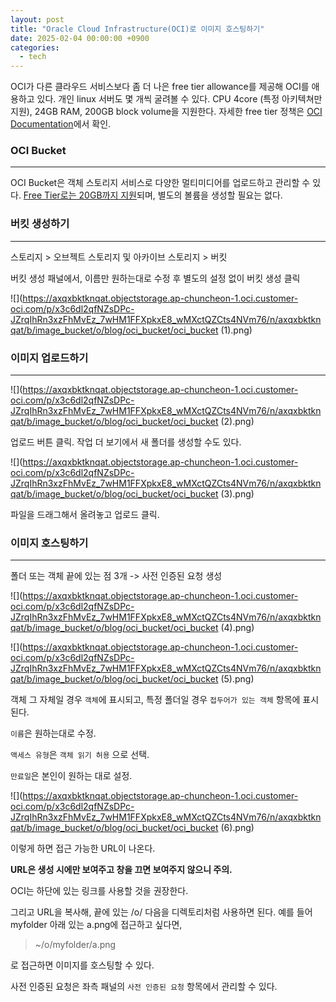 ```yaml
---
layout: post
title: "Oracle Cloud Infrastructure(OCI)로 이미지 호스팅하기"
date: 2025-02-04 00:00:00 +0900
categories:
  - tech
---
```


OCI가 다른 클라우드 서비스보다 좀 더 나은 free tier allowance를 제공해 OCI를 애용하고 있다. 개인 linux 서버도 몇 개씩 굴려볼 수 있다. CPU 4core (특정 아키텍쳐만 지원), 24GB RAM, 200GB block volume을 지원한다. 자세한 free tier 정책은 [OCI Documentation](https://docs.oracle.com/en-us/iaas/Content/FreeTier/freetier_topic-Always_Free_Resources.htm)에서 확인.


### OCI Bucket
---
OCI Bucket은 객체 스토리지 서비스로 다양한 멀티미디어를 업로드하고 관리할 수 있다. [Free Tier로는 20GB까지 지원](https://docs.oracle.com/en-us/iaas/Content/FreeTier/freetier_topic-Always_Free_Resources.htm#objectstorage)되며, 별도의 볼륨을 생성할 필요는 없다.



### 버킷 생성하기
---
스토리지 > 오브젝트 스토리지 및 아카이브 스토리지 > 버킷

버킷 생성 패널에서, 이름만 원하는대로 수정 후 별도의 설정 없이 버킷 생성 클릭

![](https://axqxbktknqat.objectstorage.ap-chuncheon-1.oci.customer-oci.com/p/x3c6dl2qfNZsDPc-JZrqIhRn3xzFhMvEz_7wHM1FFXpkxE8_wMXctQZCts4NVm76/n/axqxbktknqat/b/image_bucket/o/blog/oci_bucket/oci_bucket (1).png)



### 이미지 업로드하기
---
![](https://axqxbktknqat.objectstorage.ap-chuncheon-1.oci.customer-oci.com/p/x3c6dl2qfNZsDPc-JZrqIhRn3xzFhMvEz_7wHM1FFXpkxE8_wMXctQZCts4NVm76/n/axqxbktknqat/b/image_bucket/o/blog/oci_bucket/oci_bucket (2).png)

업로드 버튼 클릭. 작업 더 보기에서 새 폴더를 생성할 수도 있다.

![](https://axqxbktknqat.objectstorage.ap-chuncheon-1.oci.customer-oci.com/p/x3c6dl2qfNZsDPc-JZrqIhRn3xzFhMvEz_7wHM1FFXpkxE8_wMXctQZCts4NVm76/n/axqxbktknqat/b/image_bucket/o/blog/oci_bucket/oci_bucket (3).png)

파일을 드래그해서 올려놓고 업로드 클릭.




### 이미지 호스팅하기
---

폴더 또는 객체 끝에 있는 점 3개 -> 사전 인증된 요청 생성

![](https://axqxbktknqat.objectstorage.ap-chuncheon-1.oci.customer-oci.com/p/x3c6dl2qfNZsDPc-JZrqIhRn3xzFhMvEz_7wHM1FFXpkxE8_wMXctQZCts4NVm76/n/axqxbktknqat/b/image_bucket/o/blog/oci_bucket/oci_bucket (4).png)


![](https://axqxbktknqat.objectstorage.ap-chuncheon-1.oci.customer-oci.com/p/x3c6dl2qfNZsDPc-JZrqIhRn3xzFhMvEz_7wHM1FFXpkxE8_wMXctQZCts4NVm76/n/axqxbktknqat/b/image_bucket/o/blog/oci_bucket/oci_bucket (5).png)

객체 그 자체일 경우 `객체`에 표시되고, 특정 폴더일 경우 `접두어가 있는 객체` 항목에 표시된다.

`이름`은 원하는대로 수정.

`액세스 유형`은 `객체 읽기 허용` 으로 선택.

`만료일`은 본인이 원하는 대로 설정.



![](https://axqxbktknqat.objectstorage.ap-chuncheon-1.oci.customer-oci.com/p/x3c6dl2qfNZsDPc-JZrqIhRn3xzFhMvEz_7wHM1FFXpkxE8_wMXctQZCts4NVm76/n/axqxbktknqat/b/image_bucket/o/blog/oci_bucket/oci_bucket (6).png)


이렇게 하면 접근 가능한 URL이 나온다. 

**URL은 생성 시에만 보여주고 창을 끄면 보여주지 않으니 주의.** 

OCI는 하단에 있는 링크를 사용할 것을 권장한다. 

그리고 URL을 복사해, 끝에 있는 /o/ 다음을 디렉토리처럼 사용하면 된다. 예를 들어 myfolder 아래 있는 a.png에 접근하고 싶다면,

> ~/o/myfolder/a.png

로 접근하면 이미지를 호스팅할 수 있다.   


사전 인증된 요청은 좌측 패널의 `사전 인증된 요청` 항목에서 관리할 수 있다.